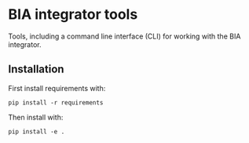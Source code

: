 BIA integrator tools
====================

Tools, including a command line interface (CLI) for working with the BIA integrator.

Installation
------------

First install requirements with:

    pip install -r requirements 

Then install with:

    pip install -e .